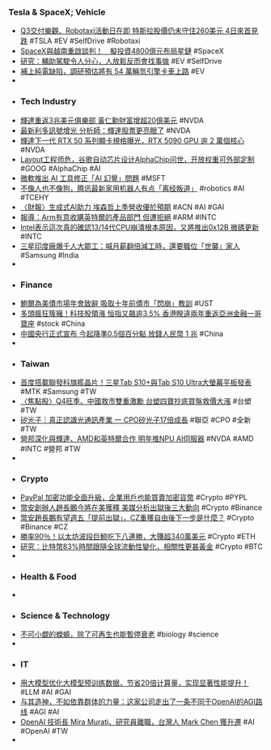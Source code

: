 ### Tesla & SpaceX; Vehicle
- [Q3交付樂觀、Robotaxi活動日在即 特斯拉股價仍未守住260美元 4日來首見跌](https://news.cnyes.com/news/id/5725264) #TSLA #EV #SelfDrive #Robotaxi
- [SpaceX與越南重啟談判！　擬投資4800億元布局星鏈](https://www.ettoday.net/news/20240927/2824618.htm) #SpaceX
- [研究：輔助駕駛令人分心，人放鬆反而會找事做](https://technews.tw/2024/09/27/assisted-driving-is-distracting/) #EV #SelfDrive
- [補上純電缺陷，調研預估將有 54 萬輛氫引擎卡車上路](https://technews.tw/2024/09/27/h2ice-truck-will-be-on-theroad-2045/) #EV
-
- ### Tech Industry
- [輝達重返3兆美元俱樂部 黃仁勳財富增超20億美元](https://news.cnyes.com/news/id/5725210) #NVDA
- [最新利多訊號增光 分析師：輝達股票更亮眼了](https://news.cnyes.com/news/id/5725263) #NVDA
- [輝達下一代 RTX 50 系列顯卡規格曝光，RTX 5090 GPU 逾 2 萬個核心](https://technews.tw/2024/09/27/nvidia-rtx5080-rtx5090-gpu-chip/) #NVDA
- [Layout工程师危，谷歌自动芯片设计AlphaChip问世，开放权重可外部定制](https://www.jiqizhixin.com/articles/2024-09-27-5) #GOOG #AlphaChip #AI
- [微軟推出 AI 工具修正「AI 幻覺」問題](https://technews.tw/2024/09/27/microsoft-correction/) #MSFT
- [不像人也不像狗，腾讯最新家用机器人有点「离经叛道」](https://www.jiqizhixin.com/articles/2024-09-26-8) #robotics #AI #TCEHY
- [〈財報〉生成式AI助力 埃森哲上季營收優於預期](https://news.cnyes.com/news/id/5725021) #ACN #AI #GAI
- [報導：Arm有意收購英特爾的產品部門 但遭拒絕](https://news.cnyes.com/news/id/5725998) #ARM #INTC
- [Intel表示這次真的確認13/14代CPU崩潰根本原因，又將推出0x12B 微碼更新](https://www.techbang.com/posts/118519-intel-said-it-is-finally-confirming-the-root-cause-of-the) #INTC
- [三星印度廠爆千人大罷工：喊月薪翻倍減工時，還要職位「世襲」家人](https://www.blocktempo.com/samsung-workers-strike-india-positions-are-hereditary-to-family/) #Samsung #India
-
- ### Finance
- [鮑爾為美債市場年會致辭 吸取十年前債市「閃崩」教訓](https://news.cnyes.com/news/id/5725265) #UST
- [多頭瘋狂簇擁！科技股領漲 恒指又飆逾3.5% 香港睽違兩年重返亞洲金融一哥寶座](https://news.cnyes.com/news/id/5725284) #stock #China
- [中國央行正式宣布 今起降準0.5個百分點 放錢人民幣 1 兆](https://news.cnyes.com/news/id/5725305) #China
-
- ### Taiwan
- [首度搭載聯發科旗艦晶片！三星Tab S10+與Tab S10 Ultra大螢幕平板發表](https://www.sogi.com.tw/articles/samsung_galaxy_tab_s10_ultra/6263047) #MTK #Samsung #TW
- [〈焦點股〉Q4旺季、中國救市雙重激勵 台塑四寶抄底買盤救價大漲](https://news.cnyes.com/news/id/5725499) #台塑 #TW
- [矽光子｜真正認識光通訊產業 一 CPO矽光子17倍成長](https://uanalyze.com.tw/articles/541616976) #聯亞 #CPO #全新 #TW
- [營邦深化與輝達、AMD和英特爾合作 明年推NPU AI伺服器](https://news.cnyes.com/news/id/5725469) #NVDA #AMD #INTC #營邦 #TW
-
- ### Crypto
- [PayPal 加密功能全面升級，企業用戶也能買賣加密貨幣](https://abmedia.io/paypal-allows-us-business-clients-to-crypto-function) #Crypto #PYPL
- [幣安創辦人趙長鵬今將在美獲釋 美媒分析出獄後三大動向](https://news.cnyes.com/news/id/5725536) #Crypto #Binance
- [幣安趙長鵬有望週五「提前出獄」，CZ重獲自由後下一步是什麼？](https://www.blocktempo.com/cz-leaves-prison-on-friday/) #Crypto #Binance #CZ
- [勝率90％！以太坊波段巨鯨吃下八連勝，大賺超340萬美元](https://www.blocktempo.com/ethereum-whale-wins-10th-wave/) #Crypto #ETH
- [研究：比特幣83%時間跟隨全球流動性變化，相關性更甚黃金](https://www.blocktempo.com/83-of-the-time-bitcoin-follows-global-liquidity/) #Crypto #BTC
-
- ### Health & Food
-
- ### Science & Technology
- [不可小覷的蠑螈，除了可再生也能暫停衰老](https://technews.tw/2024/09/26/this-animal-may-be-able-to-pause-its-biological-clock-to-stop-aging/) #biology #science
-
- ### IT
- [用大模型优化大模型预训练数据，节省20倍计算量，实现显著性能提升！](https://www.jiqizhixin.com/articles/2024-09-27-2) #LLM #AI #GAI
- [与其造神，不如依靠群体的力量：这家公司走出了一条不同于OpenAI的AGI路线](https://www.jiqizhixin.com/articles/2024-09-27-6) #AGI #AI
- [OpenAI 技術長 Mira Murati、研究員離職，台灣人 Mark Chen 獲升遷](https://abmedia.io/openai-cto-mira-murati-stepped-away) #AI #OpenAI #TW
-